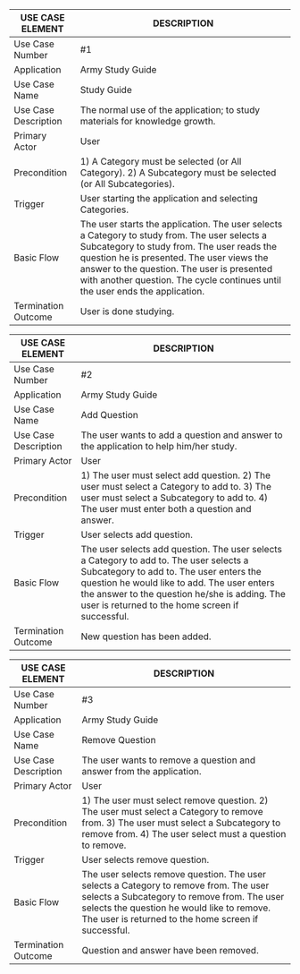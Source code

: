 | USE CASE ELEMENT | DESCRIPTION |
| --- | --- |
| Use Case Number | #1 |
| Application | Army Study Guide |
| Use Case Name | Study Guide |
| Use Case Description | The normal use of the application; to study materials for knowledge growth. |
| Primary Actor | User |
| Precondition | 1) A Category must be selected (or All Category). 2) A Subcategory must be selected (or All Subcategories).|
| Trigger | User starting the application and selecting Categories. |
| Basic Flow | The user starts the application. The user selects a Category to study from. The user selects a Subcategory to study from. The user reads the question he is presented. The user views the answer to the question. The user is presented with another question. The cycle continues until the user ends the application. |
| Termination Outcome | User is done studying. |

| USE CASE ELEMENT | DESCRIPTION |
| --- | --- |
| Use Case Number | #2 |
| Application | Army Study Guide |
| Use Case Name | Add Question |
| Use Case Description | The user wants to add a question and answer to the application to help him/her study. |
| Primary Actor | User |
| Precondition | 1) The user must select add question. 2) The user must select a Category to add to. 3) The user must select a Subcategory to add to. 4) The user must enter both a question and answer. |
| Trigger | User selects add question. |
| Basic Flow | The user selects add question. The user selects a Category to add to. The user selects a Subcategory to add to. The user enters the question he would like to add. The user enters the answer to the question he/she is adding. The user is returned to the home screen if successful. |
| Termination Outcome | New question has been added. |

| USE CASE ELEMENT | DESCRIPTION |
| --- | --- |
| Use Case Number | #3 |
| Application | Army Study Guide |
| Use Case Name | Remove Question |
| Use Case Description | The user wants to remove a question and answer from the application. |
| Primary Actor | User |
| Precondition | 1) The user must select remove question. 2) The user must select a Category to remove from. 3) The user must select a Subcategory to remove from. 4) The user select must a question to remove. |
| Trigger | User selects remove question. |
| Basic Flow | The user selects remove question. The user selects a Category to remove from. The user selects a Subcategory to remove from. The user selects the question he would like to remove. The user is returned to the home screen if successful. |
| Termination Outcome | Question and answer have been removed. |
